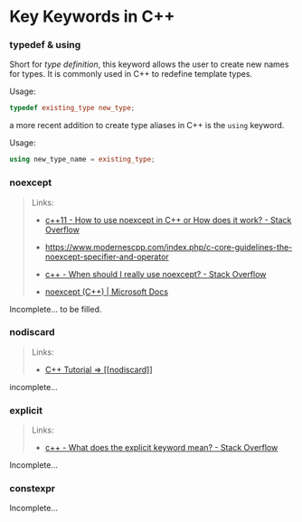 # Key Keywords in C++

### typedef & using

Short for _type definition_, this keyword allows the user to create new names for types. It is commonly used in C++ to redefine template types.

Usage:

```c++
typedef existing_type new_type;
```

a more recent addition to create type aliases in C++ is the `using` keyword.

Usage:

```c++
using new_type_name = existing_type;
```

### noexcept

> Links:
> 
> - [c++11 - How to use noexcept in C++ or How does it work? - Stack Overflow](https://stackoverflow.com/questions/33210169/how-to-use-noexcept-in-c-or-how-does-it-work)
> 
> - https://www.modernescpp.com/index.php/c-core-guidelines-the-noexcept-specifier-and-operator
> 
> - [c++ - When should I really use noexcept? - Stack Overflow](https://stackoverflow.com/questions/10787766/when-should-i-really-use-noexcept)
> 
> - [noexcept (C++) | Microsoft Docs](https://docs.microsoft.com/en-us/cpp/cpp/noexcept-cpp?view=msvc-170)

Incomplete... to be filled.

### nodiscard

> Links:
> 
> - [C++ Tutorial =&gt; [[nodiscard]]](https://riptutorial.com/cplusplus/example/19006/--nodiscard--)

incomplete...

### explicit

> Links:
> 
> - [c++ - What does the explicit keyword mean? - Stack Overflow](https://stackoverflow.com/questions/121162/what-does-the-explicit-keyword-mean)

Incomplete...

### constexpr

Incomplete...


